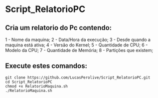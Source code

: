 # Script_RelatorioPC
## Cria um relatorio do Pc contendo:
1 - Nome da maquina;
2 - Data/Hora da execução;
3 - Desde quando a maquina está ativa;
4 - Versão do Kernel;
5 - Quantidade de CPU;
6 - Modelo da CPU;
7 - Quantidade de Memória;
8 - Partições que existem;

## Execute estes comandos:
```
git clone https://github.com/LucasPerolive/Script_RelatorioPC.git
cd Script_RelatorioPC
chmod +x RelatorioMaquina.sh
./RelatorioMaquina.sh
```
